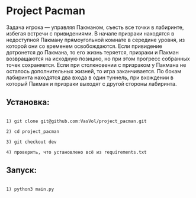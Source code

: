 # Project Pacman

Задача игрока — управляя Пакманом, съесть все точки в лабиринте, избегая встречи с привидениями. В начале призраки находятся в недоступной Пакману прямоугольной комнате в середине уровня, из которой они со временем освобождаются. Если привидение дотронется до Пакмана, то его жизнь теряется, призраки и Пакман возвращаются на исходную позицию, но при этом прогресс собранных точек сохраняется. Если при столкновении с призраком у Пакмана не осталось дополнительных жизней, то игра заканчивается. По бокам лабиринта находятся два входа в один туннель, при вхождении в который Пакман и призраки выходят с другой стороны лабиринта.

## Установка:

```

1) git clone git@github.com:VasVol/project_pacman.git

2) cd project_pacman

3) git checkout dev

4) проверить, что установлено всё из requirements.txt

```

## Запуск:

```

1) python3 main.py

```